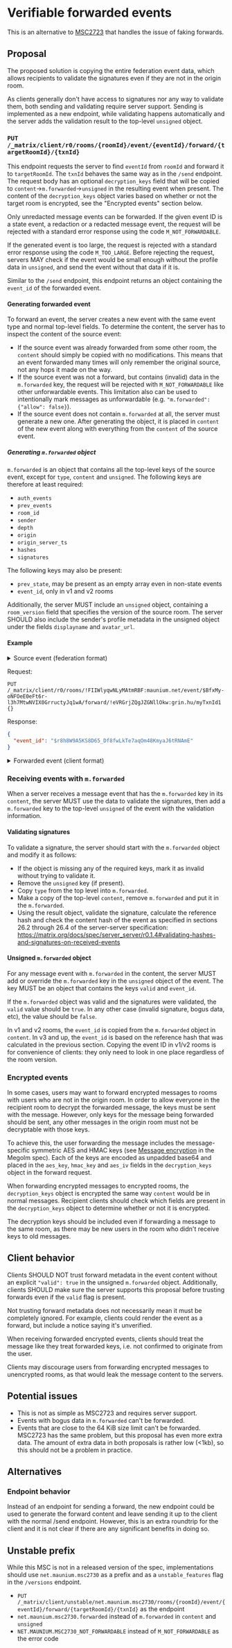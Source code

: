 # Verifiable forwarded events
This is an alternative to [MSC2723](https://github.com/matrix-org/matrix-doc/pull/2723)
that handles the issue of faking forwards.

## Proposal
The proposed solution is copying the entire federation event data, which allows
recipients to validate the signatures even if they are not in the origin room.

As clients generally don't have access to signatures nor any way to validate
them, both sending and validating require server support. Sending is
implemented as a new endpoint, while validating happens automatically and the
server adds the validation result to the top-level `unsigned` object.

### `PUT /_matrix/client/r0/rooms/{roomId}/event/{eventId}/forward/{targetRoomId}/{txnId}`
This endpoint requests the server to find `eventId` from `roomId` and forward
it to `targetRoomId`. The `txnId` behaves the same way as in the `/send`
endpoint. The request body has an optional `decryption_keys` field that will be
copied to `content`->`m.forwarded`->`unsigned` in the resulting event when
present. The content of the `decryption_keys` object varies based on whether or
not the target room is encrypted, see the "Encrypted events" section below.

Only unredacted message events can be forwarded. If the given event ID is a
state event, a redaction or a redacted message event, the request will be
rejected with a standard error response using the code `M_NOT_FORWARDABLE`.

If the generated event is too large, the request is rejected with a standard
error response using the code `M_TOO_LARGE`. Before rejecting the request,
servers MAY check if the event would be small enough without the profile data
in `unsigned`, and send the event without that data if it is.

Similar to the `/send` endpoint, this endpoint returns an object containing the
`event_id` of the forwarded event.

#### Generating forwarded event
To forward an event, the server creates a new event with the same event type
and normal top-level fields. To determine the content, the server has to
inspect the content of the source event:

* If the source event was already forwarded from some other room, the `content`
  should simply be copied with no modifications. This means that an event
  forwarded many times will only remember the original source, not any hops it
  made on the way.
* If the source event was not a forward, but contains (invalid) data in the
  `m.forwarded` key, the request will be rejected with `M_NOT_FORWARDABLE` like
  other unforwardable events. This limitation also can be used to intentionally
  mark messages as unforwardable (e.g. `"m.forwarded": {"allow": false}`).
* If the source event does not contain `m.forwarded` at all, the server must
  generate a new one. After generating the object, it is placed in `content` of
  the new event along with everything from the `content` of the source event.

##### Generating `m.forwarded` object
`m.forwarded` is an object that contains all the top-level keys of the source
event, except for `type`, `content` and `unsigned`. The following keys are
therefore at least required:

* `auth_events`
* `prev_events`
* `room_id`
* `sender`
* `depth`
* `origin`
* `origin_server_ts`
* `hashes`
* `signatures`

The following keys may also be present:

* `prev_state`, may be present as an empty array even in non-state events
* `event_id`, only in v1 and v2 rooms

Additionally, the server MUST include an `unsigned` object, containing a
`room_version` field that specifies the version of the source room. The server
SHOULD also include the sender's profile metadata in the unsigned object under
the fields `displayname` and `avatar_url`.

#### Example

<details>
<summary>Source event (federation format)</summary>

```json
{
  "auth_events": [
    "$wChClfXonLE8RZikJ446AXvRpbh_JjDK8sNpMpZbqPs",
    "$RaXN_RayMvoEmMnUHlZScIdSpShT8zggd4p6qcQk9L8",
    "$kFop6R7AohiYSTh_ijUctTujdVTg3rwBPdaMLeZMNrg"
  ],
  "prev_events": [
    "$pIFO6_sI1Ul_3jPixtbnJn_h0Pe0yB__TJD_VCW9Q-Q"
  ],
  "type": "m.room.message",
  "room_id": "!FIIWlyqwNLyMAtmRBF:maunium.net",
  "sender": "@tulir:maunium.net",
  "content": {
    "msgtype": "m.text",
    "body": "test"
  },
  "depth": 115,
  "prev_state": [],
  "origin": "maunium.net",
  "origin_server_ts": 1597257769634,
  "hashes": {
    "sha256": "xBR7NmH2WQBx0auQWEDEYNbcPf9ATlDSwkv9EBxueMI"
  },
  "signatures": {
    "maunium.net": {
      "ed25519:a_xxeS": "cc9XnH9ByO7yadC6CdMhh3c/TN1tQ9FiZdKYyRDi4Og1dZMylmBM9uSI7c4GUEqswLBLxW5DTFU3n7vMHAGhAw"
    }
  },
  "unsigned": {
    "age_ts": 1597257769634
  }
}
```

</details>

Request:

```
PUT /_matrix/client/r0/rooms/!FIIWlyqwNLyMAtmRBF:maunium.net/event/$BfxMy-oNFOeE0eFt6r-l3h7MtwNVIX0GrructyJq1wA/forward/!eVRGrjZQgJZGNllOkw:grin.hu/myTxnId1
{}
```

Response:

```json
{
  "event_id": "$r8h8W9A5KS8D65_Df8fwLkTe7aqOm48KmyaJ6tRNAmE"
}
```

<details>
<summary>Forwarded event (client format)</summary>

```json
{
  "type": "m.room.message",
  "room_id": "!eVRGrjZQgJZGNllOkw:grin.hu",
  "event_id": "$r8h8W9A5KS8D65_Df8fwLkTe7aqOm48KmyaJ6tRNAmE",
  "sender": "@tulir:maunium.net",
  "origin_server_ts": 1597263764138,
  "content": {
    "msgtype": "m.text",
    "body": "test",
    "m.forwarded": {
      "auth_events": [
        "$wChClfXonLE8RZikJ446AXvRpbh_JjDK8sNpMpZbqPs",
        "$RaXN_RayMvoEmMnUHlZScIdSpShT8zggd4p6qcQk9L8",
        "$kFop6R7AohiYSTh_ijUctTujdVTg3rwBPdaMLeZMNrg"
      ],
      "prev_events": [
        "$pIFO6_sI1Ul_3jPixtbnJn_h0Pe0yB__TJD_VCW9Q-Q"
      ],
      "room_id": "!FIIWlyqwNLyMAtmRBF:maunium.net",
      "sender": "@tulir:maunium.net",
      "depth": 115,
      "prev_state": [],
      "origin": "maunium.net",
      "origin_server_ts": 1597257769634,
      "hashes": {
        "sha256": "xBR7NmH2WQBx0auQWEDEYNbcPf9ATlDSwkv9EBxueMI"
      },
      "signatures": {
        "maunium.net": {
          "ed25519:a_xxeS": "cc9XnH9ByO7yadC6CdMhh3c/TN1tQ9FiZdKYyRDi4Og1dZMylmBM9uSI7c4GUEqswLBLxW5DTFU3n7vMHAGhAw"
        }
      },
      "unsigned": {
        "displayname": "tulir",
        "avatar_url": "mxc://maunium.net/jdlSfvudiMSmcRrleeiYjjFO"
      }
    }
  },
  "unsigned": {
    "m.forwarded": {
      "valid": true,
      "event_id": "$BfxMy-oNFOeE0eFt6r-l3h7MtwNVIX0GrructyJq1wA"
    }
  }
}
```

</details>

### Receiving events with `m.forwarded`
When a server receives a message event that has the `m.forwarded` key in its
`content`, the server MUST use the data to validate the signatures, then add a
`m.forwarded` key to the top-level `unsigned` of the event with the validation
information.

#### Validating signatures
To validate a signature, the server should start with the `m.forwarded` object
and modify it as follows:

* If the object is missing any of the required keys, mark it as invalid without
  trying to validate it.
* Remove the `unsigned` key (if present).
* Copy `type` from the top level into `m.forwarded`.
* Make a copy of the top-level `content`, remove `m.forwarded` and put it in
  the `m.forwarded`.
* Using the result object, validate the signature, calculate the reference hash
  and check the content hash of the event as specified in sections 26.2 through
  26.4 of the server-server specification: https://matrix.org/docs/spec/server_server/r0.1.4#validating-hashes-and-signatures-on-received-events

#### Unsigned `m.forwarded` object
For any message event with `m.forwarded` in the content, the server MUST add or
override the `m.forwarded` key in the `unsigned` object of the event. The key
MUST be an object that contains the keys `valid` and `event_id`.

If the `m.forwarded` object was valid and the signatures were validated, the
`valid` value should be `true`. In any other case (invalid signature, bogus
data, etc), the value should be `false`.

In v1 and v2 rooms, the `event_id` is copied from the `m.forwarded` object in
`content`. In v3 and up, the `event_id` is based on the reference hash that was
calculated in the previous section. Copying the event ID in v1/v2 rooms is for
convenience of clients: they only need to look in one place regardless of the
room version.

### Encrypted events
In some cases, users may want to forward encrypted messages to rooms with users
who are not in the origin room. In order to allow everyone in the recipient
room to decrypt the forwarded message, the keys must be sent with the message.
However, only keys for the message being forwarded should be sent, any other
messages in the origin room must not be decryptable with those keys.

To achieve this, the user forwarding the message includes the message-specific
symmetric AES and HMAC keys (see [Message encryption] in the Megolm spec). Each
of the keys are encoded as unpadded base64 and placed in the `aes_key`,
`hmac_key` and `aes_iv` fields in the `decryption_keys` object in the forward
request.

[Message encryption]: https://gitlab.matrix.org/matrix-org/olm/-/blob/master/docs/megolm.md#message-encryption

When forwarding encrypted messages to encrypted rooms, the `decryption_keys`
object is encrypted the same way `content` would be in normal messages.
Recipient clients should check which fields are present in the `decryption_keys`
object to determine whether or not it is encrypted.

The decryption keys should be included even if forwarding a message to the same
room, as there may be new users in the room who didn't receive keys to old
messages.

## Client behavior
Clients SHOULD NOT trust forward metadata in the event content without an
explicit `"valid": true` in the unsigned `m.forwarded` object. Additionally,
clients SHOULD make sure the server supports this proposal before trusting
forwards even if the `valid` flag is present.

Not trusting forward metadata does not necessarily mean it must be completely
ignored. For example, clients could render the event as a forward, but include
a notice saying it's unverified.

When receiving forwarded encrypted events, clients should treat the message
like they treat forwarded keys, i.e. not confirmed to originate from the user.

Clients may discourage users from forwarding encrypted messages to unencrypted
rooms, as that would leak the message content to the servers.

## Potential issues
* This is not as simple as MSC2723 and requires server support.
* Events with bogus data in `m.forwarded` can't be forwarded.
* Events that are close to the 64 KiB size limit can't be forwarded. MSC2723
  has the same problem, but this proposal has even more extra data. The amount
  of extra data in both proposals is rather low (<1kb), so this should not be
  a problem in practice.

## Alternatives
### Endpoint behavior
Instead of an endpoint for sending a forward, the new endpoint could be used to
generate the forward content and leave sending it up to the client with the
normal /send endpoint. However, this is an extra roundtrip for the client and
it is not clear if there are any significant benefits in doing so.

## Unstable prefix
While this MSC is not in a released version of the spec, implementations should
use `net.maunium.msc2730` as a prefix and as a `unstable_features` flag in the
`/versions` endpoint.

* `PUT /_matrix/client/unstable/net.maunium.msc2730/rooms/{roomId}/event/{eventId}/forward/{targetRoomId}/{txnId}` as the endpoint
* `net.maunium.msc2730.forwarded` instead of `m.forwarded` in `content` and `unsigned`
* `NET.MAUNIUM.MSC2730_NOT_FORWARDABLE` instead of `M_NOT_FORWARDABLE` as the error code
